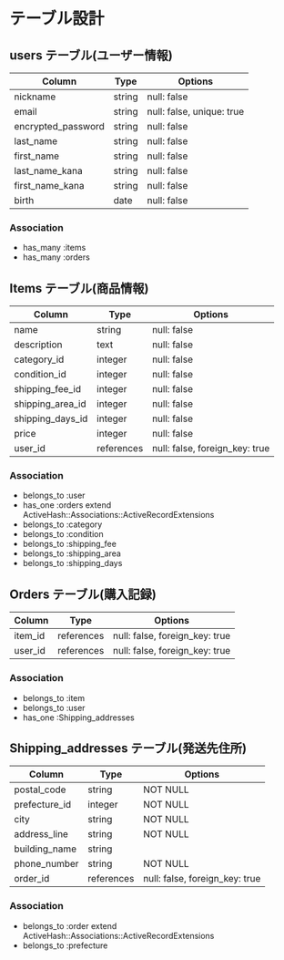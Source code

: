 # テーブル設計

## users テーブル(ユーザー情報)

| Column             | Type       | Options                   |
|--------------------|------------|---------------------------|
| nickname           | string     | null: false               |
| email              | string     | null: false, unique: true |
| encrypted_password | string     | null: false               |
| last_name          | string     | null: false               |
| first_name         | string     | null: false               |
| last_name_kana     | string     | null: false               |
| first_name_kana    | string     | null: false               |
| birth              | date       | null: false               |


### Association

* has_many :items
* has_many :orders

## Items テーブル(商品情報)

| Column              | Type       | Options                        |
|---------------------|------------|--------------------------------|
| name                | string     | null: false                    |
| description         | text       | null: false                    |
| category_id         | integer    | null: false                    |
| condition_id        | integer    | null: false                    |
| shipping_fee_id     | integer    | null: false                    |
| shipping_area_id    | integer    | null: false                    |
| shipping_days_id    | integer    | null: false                    |
| price               | integer    | null: false                    |
| user_id             | references | null: false, foreign_key: true |

### Association

- belongs_to :user
- has_one :orders
  extend ActiveHash::Associations::ActiveRecordExtensions
- belongs_to :category
- belongs_to :condition
- belongs_to :shipping_fee
- belongs_to :shipping_area
- belongs_to :shipping_days

## Orders テーブル(購入記録)

| Column            | Type       | Options                        |
|-------------------|------------|--------------------------------|
| item_id           | references | null: false, foreign_key: true |
| user_id           | references | null: false, foreign_key: true |


### Association

- belongs_to :item
- belongs_to :user
- has_one :Shipping_addresses

## Shipping_addresses テーブル(発送先住所)

| Column            | Type       | Options                        |
|-------------------|------------|--------------------------------|
| postal_code       | string     | NOT NULL                       |
| prefecture_id     | integer    | NOT NULL                       |
| city              | string     | NOT NULL                       |
| address_line      | string     | NOT NULL                       |
| building_name     | string     |                                |
| phone_number      | string     | NOT NULL                       |
| order_id          | references | null: false, foreign_key: true |



### Association

- belongs_to :order
  extend ActiveHash::Associations::ActiveRecordExtensions
- belongs_to :prefecture
